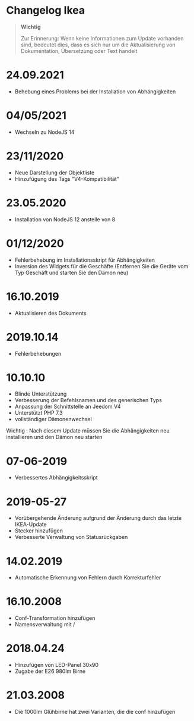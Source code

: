 # Changelog Ikea

>**Wichtig**
>
>Zur Erinnerung: Wenn keine Informationen zum Update vorhanden sind, bedeutet dies, dass es sich nur um die Aktualisierung von Dokumentation, Übersetzung oder Text handelt

# 24.09.2021

- Behebung eines Problems bei der Installation von Abhängigkeiten

# 04/05/2021

- Wechseln zu NodeJS 14

# 23/11/2020

- Neue Darstellung der Objektliste
- Hinzufügung des Tags "V4-Kompatibilität"

# 23.05.2020

- Installation von NodeJS 12 anstelle von 8

# 01/12/2020

- Fehlerbehebung im Installationsskript für Abhängigkeiten
- Inversion des Widgets für die Geschäfte (Entfernen Sie die Geräte vom Typ Geschäft und starten Sie den Dämon neu)

# 16.10.2019

- Aktualisieren des Dokuments

# 2019.10.14

- Fehlerbehebungen

# 10.10.10

- Blinde Unterstützung
- Verbesserung der Befehlsnamen und des generischen Typs
- Anpassung der Schnittstelle an Jeedom V4
- Unterstützt PHP 7.3
- vollständiger Dämonenwechsel

Wichtig : Nach diesem Update müssen Sie die Abhängigkeiten neu installieren und den Dämon neu starten

# 07-06-2019

- Verbessertes Abhängigkeitsskript

# 2019-05-27

- Vorübergehende Änderung aufgrund der Änderung durch das letzte IKEA-Update
- Stecker hinzufügen
- Verbesserte Verwaltung von Statusrückgaben

# 14.02.2019

- Automatische Erkennung von Fehlern durch Korrekturfehler

# 16.10.2008
- Conf-Transformation hinzufügen
- Namensverwaltung mit /

# 2018.04.24

- Hinzufügen von LED-Panel 30x90
- Zugabe der E26 980lm Birne

# 21.03.2008

- Die 1000lm Glühbirne hat zwei Varianten, die die conf hinzufügen
